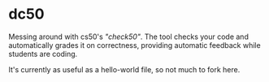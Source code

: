 # dc50

Messing around with cs50's *"check50"*. The tool checks your code and automatically grades it on correctness, providing automatic feedback while students are coding.

It's currently as useful as a hello-world file, so not much to fork here.
